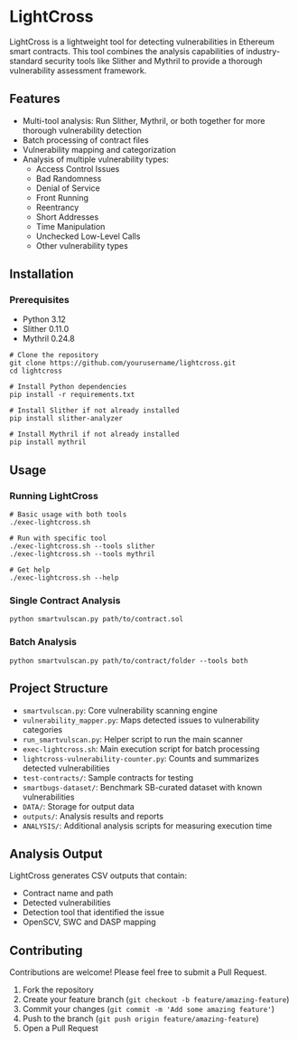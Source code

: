 # LightCross

LightCross is a lightweight tool for detecting vulnerabilities in Ethereum smart contracts. This tool combines the analysis capabilities of industry-standard security tools like Slither and Mythril to provide a thorough vulnerability assessment framework.

## Features

- Multi-tool analysis: Run Slither, Mythril, or both together for more thorough vulnerability detection
- Batch processing of contract files
- Vulnerability mapping and categorization
- Analysis of multiple vulnerability types:
  - Access Control Issues
  - Bad Randomness
  - Denial of Service
  - Front Running
  - Reentrancy
  - Short Addresses
  - Time Manipulation
  - Unchecked Low-Level Calls
  - Other vulnerability types

## Installation

### Prerequisites

- Python 3.12
- Slither 0.11.0 
- Mythril 0.24.8 

```shell script
# Clone the repository
git clone https://github.com/yourusername/lightcross.git
cd lightcross

# Install Python dependencies
pip install -r requirements.txt

# Install Slither if not already installed
pip install slither-analyzer

# Install Mythril if not already installed
pip install mythril
```


## Usage

### Running LightCross

```shell script
# Basic usage with both tools
./exec-lightcross.sh

# Run with specific tool
./exec-lightcross.sh --tools slither
./exec-lightcross.sh --tools mythril

# Get help
./exec-lightcross.sh --help
```


### Single Contract Analysis

```shell script
python smartvulscan.py path/to/contract.sol
```


### Batch Analysis 

```shell script
python smartvulscan.py path/to/contract/folder --tools both
```


## Project Structure

- `smartvulscan.py`: Core vulnerability scanning engine
- `vulnerability_mapper.py`: Maps detected issues to vulnerability categories
- `run_smartvulscan.py`: Helper script to run the main scanner
- `exec-lightcross.sh`: Main execution script for batch processing
- `lightcross-vulnerability-counter.py`: Counts and summarizes detected vulnerabilities
- `test-contracts/`: Sample contracts for testing
- `smartbugs-dataset/`: Benchmark SB-curated dataset with known vulnerabilities
- `DATA/`: Storage for output data
- `outputs/`: Analysis results and reports
- `ANALYSIS/`: Additional analysis scripts for measuring execution time 

## Analysis Output

LightCross generates CSV outputs that contain:
- Contract name and path
- Detected vulnerabilities 
- Detection tool that identified the issue
- OpenSCV, SWC and DASP mapping

## Contributing

Contributions are welcome! Please feel free to submit a Pull Request.

1. Fork the repository
2. Create your feature branch (`git checkout -b feature/amazing-feature`)
3. Commit your changes (`git commit -m 'Add some amazing feature'`)
4. Push to the branch (`git push origin feature/amazing-feature`)
5. Open a Pull Request
